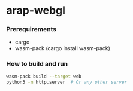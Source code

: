 # arap-webgl

### Prerequirements
- cargo
- wasm-pack (cargo install wasm-pack)

### How to build and run
```bash
wasm-pack build --target web
python3 -m http.server  # Or any other server
```